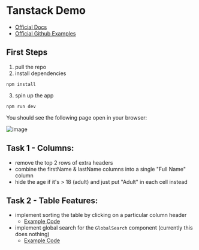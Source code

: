 # Tanstack Demo

- [Official Docs](https://tanstack.com/table/v8/docs/adapters/react-table)
- [Official Github Examples](https://github.com/TanStack/table/tree/main/examples/react)

## First Steps

1. pull the repo
2. install dependencies
```shell
npm install
```
3. spin up the app
```shell
npm run dev
```

You should see the following page open in your browser:

![image](https://github.com/wegotpop/tanstack-demo/assets/90616460/b4ea42bb-f3ef-4852-a50d-5b8e72fcc9d4)

## Task 1 - Columns:

- remove the top 2 rows of extra headers
- combine the firstName & lastName columns into a single "Full Name" column
- hide the age if it's > 18 (adult) and just put "Adult" in each cell instead

## Task 2 - Table Features:

- implement sorting the table by clicking on a particular column header
  - [Example Code](https://github.com/TanStack/table/tree/main/examples/react/sorting)
- implement global search for the `GlobalSearch` component (currently this does nothing)
  - [Example Code](https://github.com/TanStack/table/blob/main/examples/react/filters/src/main.tsx)
